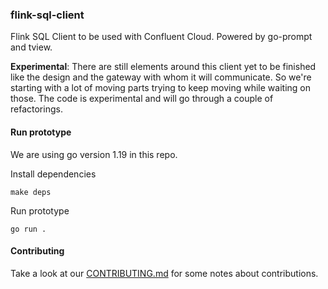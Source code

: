 ### flink-sql-client

Flink SQL Client to be used with Confluent Cloud. Powered by go-prompt and tview.

**Experimental**: There are still elements around this client yet to be finished like the design and the gateway with whom it will communicate. So we're starting with a lot of moving parts trying to keep moving while waiting on those. The code is experimental and will go through a couple of refactorings.

#### Run prototype

We are using go version 1.19 in this repo.

Install dependencies

```
make deps
```

Run prototype

```
go run .
```

#### Contributing

Take a look at our [CONTRIBUTING.md](./CONTRIBUTING.md) for some notes about contributions.
